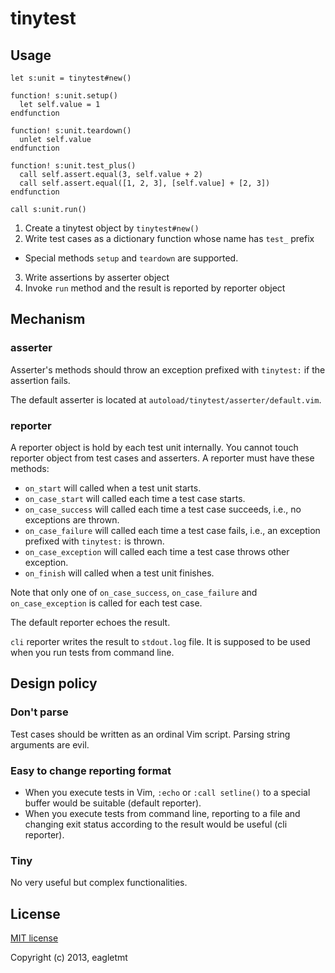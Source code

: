 # tinytest

## Usage

```vim
let s:unit = tinytest#new()

function! s:unit.setup()
  let self.value = 1
endfunction

function! s:unit.teardown()
  unlet self.value
endfunction

function! s:unit.test_plus()
  call self.assert.equal(3, self.value + 2)
  call self.assert.equal([1, 2, 3], [self.value] + [2, 3])
endfunction

call s:unit.run()
```

1. Create a tinytest object by `tinytest#new()`
2. Write test cases as a dictionary function whose name has `test_` prefix
  - Special methods `setup` and `teardown` are supported.
3. Write assertions by asserter object
4. Invoke `run` method and the result is reported by reporter object

## Mechanism

### asserter
Asserter's methods should throw an exception prefixed with `tinytest:` if the assertion fails.

The default asserter is located at `autoload/tinytest/asserter/default.vim`.

### reporter
A reporter object is hold by each test unit internally.
You cannot touch reporter object from test cases and asserters.
A reporter must have these methods:

- `on_start` will called when a test unit starts.
- `on_case_start` will called each time a test case starts.
- `on_case_success` will called each time a test case succeeds, i.e., no exceptions are thrown.
- `on_case_failure` will called each time a test case fails, i.e., an exception prefixed with `tinytest:` is thrown.
- `on_case_exception` will called each time a test case throws other exception.
- `on_finish` will called when a test unit finishes.

Note that only one of `on_case_success`, `on_case_failure` and `on_case_exception` is called for each test case.

The default reporter echoes the result.

`cli` reporter writes the result to `stdout.log` file.
It is supposed to be used when you run tests from command line.

## Design policy

### Don't parse
Test cases should be written as an ordinal Vim script.
Parsing string arguments are evil.

### Easy to change reporting format
- When you execute tests in Vim, `:echo` or `:call setline()` to a special buffer would be suitable (default reporter).
- When you execute tests from command line, reporting to a file and changing exit status according to the result would be useful (cli reporter).

### Tiny
No very useful but complex functionalities.

## License
[MIT license](http://www.opensource.org/licenses/MIT)

Copyright (c) 2013, eagletmt
